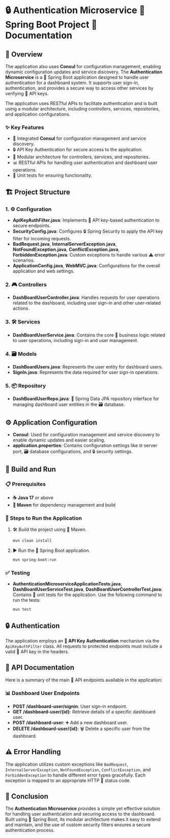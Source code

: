# 🔒 Authentication Microservice 🌱 Spring Boot Project 📄 Documentation

## 📝 Overview
The application also uses **Consul** for configuration management, enabling dynamic configuration updates and service discovery.
The **Authentication Microservice** is a 🌱 Spring Boot application designed to handle user authentication for a dashboard system. It supports user sign-in, authentication, and provides a secure way to access other services by verifying 🔑 API keys.

The application uses RESTful APIs to facilitate authentication and is built using a modular architecture, including controllers, services, repositories, and application configurations.

### ✨ Key Features
- 🔧 Integrated **Consul** for configuration management and service discovery.
- 🔒 API Key Authentication for secure access to the application.
- 🧩 Modular architecture for controllers, services, and repositories.
- 📊 RESTful APIs for handling user authentication and dashboard user operations.
- 🧪 Unit tests for ensuring functionality.

## 🏗️ Project Structure

### 1. ⚙️ Configuration
- **ApiKeyAuthFilter.java**: Implements 🔑 API key-based authentication to secure endpoints.
- **SecurityConfig.java**: Configures 🔒 Spring Security to apply the API key filter for incoming requests.
- **BadRequest.java**, **InternalServerException.java**, **NotFoundException.java**, **ConflictException.java**, **ForbiddenException.java**: Custom exceptions to handle various ⚠️ error scenarios.
- **ApplicationConfig.java**, **WebMVC.java**: Configurations for the overall application and web settings.

### 2. 🎮 Controllers
- **DashBoardUserController.java**: Handles requests for user operations related to the dashboard, including user sign-in and other user-related actions.

### 3. 🛠️ Services
- **DashBoardUserService.java**: Contains the core 🧠 business logic related to user operations, including sign-in and user management.

### 4. 🗃️ Models
- **DashBoardUsers.java**: Represents the user entity for dashboard users.
- **SignIn.java**: Represents the data required for user sign-in operations.

### 5. 📦 Repository
- **DashBoardUserRepo.java**: 🌱 Spring Data JPA repository interface for managing dashboard user entities in the 🗃️ database.

## ⚙️ Application Configuration
- **Consul**: Used for configuration management and service discovery to enable dynamic updates and easier scaling.
- **application.properties**: Contains configuration settings like 🌐 server port, 🗃️ database configurations, and 🔒 security settings.

## 🔧 Build and Run

### 📋 Prerequisites
- **☕ Java 17** or above
- **🐘 Maven** for dependency management and build

### 🚀 Steps to Run the Application

1. 🛠️ Build the project using 🐘 Maven.
   ```bash
   mvn clean install
   ```
2. ▶️ Run the 🌱 Spring Boot application.
   ```bash
   mvn spring-boot:run
   ```

### ✅ Testing
- **AuthenticationMicroserviceApplicationTests.java**, **DashBoardUserServiceTest.java**, **DashBoardUserControllerTest.java**: Contains 🧪 unit tests for the application. Use the following command to run the tests:
  ```bash
  mvn test
  ```

## 🔒 Authentication
The application employs an **🔑 API Key Authentication** mechanism via the `ApiKeyAuthFilter` class. All requests to protected endpoints must include a valid 🔑 API key in the headers.

## 📖 API Documentation
Here is a summary of the main 🔄 API endpoints available in the application:

### 📊 Dashboard User Endpoints
- **POST /dashboard-user/signin**: User sign-in endpoint.
- **GET /dashboard-user/{id}**: Retrieve details of a specific dashboard user.
- **POST /dashboard-user**: ➕ Add a new dashboard user.
- **DELETE /dashboard-user/{id}**: 🗑️ Delete a specific user from the dashboard.

## ⚠️ Error Handling
The application utilizes custom exceptions like `BadRequest`, `InternalServerException`, `NotFoundException`, `ConflictException`, and `ForbiddenException` to handle different error types gracefully. Each exception is mapped to an appropriate HTTP 🚦 status code.


## 🏁 Conclusion
The **Authentication Microservice** provides a simple yet effective solution for handling user authentication and securing access to the dashboard. Built using 🌱 Spring Boot, its modular architecture makes it easy to extend and maintain, and the use of custom security filters ensures a secure authentication process.


